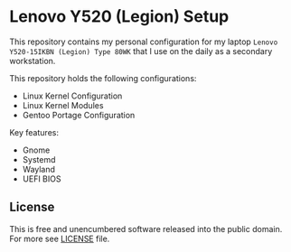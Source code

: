# Lenovo Y520 (Legion) Setup

This repository contains my personal configuration for my laptop
`Lenovo Y520-15IKBN (Legion) Type 80WK` that I use on the daily as
a secondary workstation.

This repository holds the following configurations:

- Linux Kernel Configuration
- Linux Kernel Modules
- Gentoo Portage Configuration

Key features:

- Gnome
- Systemd
- Wayland
- UEFI BIOS

## License

This is free and unencumbered software released into the public domain.
For more see [LICENSE](./LICENSE) file.
